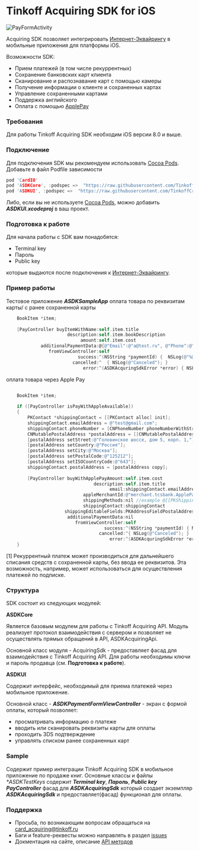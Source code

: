 # Tinkoff Acquiring SDK for iOS

![PayFormActivity][img-pay]

Acquiring SDK позволяет интегрировать [Интернет-Эквайрингу][acquiring] в мобильные приложения для платформы iOS.

Возможности SDK:
* Прием платежей (в том числе рекуррентных)
* Сохранение банковских карт клиента
* Сканирование и распознавание карт с помощью камеры
* Получение информации о клиенте и сохраненных картах
* Управление сохраненными картами
* Поддержка английского
* Оплата с помощью [ApplePay][applepay]

### Требования
Для работы Tinkoff Acquiring SDK необходим iOS версии 8.0 и выше.

### Подключение
Для подключения SDK мы рекомендуем использовать [Cocoa Pods][cocoapods]. Добавьте в файл Podfile зависимости
```c
pod 'CardIO'
pod 'ASDKCore', :podspec =>  "https://raw.githubusercontent.com/TinkoffCreditSystems/tinkoff-asdk-ios/master/ASDKCore.podspec"
pod 'ASDKUI', :podspec =>  "https://raw.githubusercontent.com/TinkoffCreditSystems/tinkoff-asdk-ios/master/ASDKUI.podspec"
```

Либо, если вы не используете [Cocoa Pods][cocoapods], можно добавить _**ASDKUI.xcodeproj**_ в ваш проект.

### Подготовка к работе
Для начала работы с SDK вам понадобятся:
* Terminal key
* Пароль
* Public key

которые выдаются после подключения к [Интернет-Эквайрингу][acquiring].

### Пример работы
Тестовое приложение _**ASDKSampleApp**_
оплата товара по реквизитам карты/ с ранее сохраненной карты

```objective-c
	BookItem *item;
	
    [PayController buyItemWithName:self.item.title
                       description:self.item.bookDescription
                            amount:self.item.cost
			 additionalPaymentData:@{@"Email":@"a@test.ru", @"Phone":@"+71234567890"}
                fromViewController:self
                           success:^(NSString *paymentId) {  NSLog(@"%@",paymentId);  }
                         cancelled:^  { NSLog(@"Canceled"); }
                             error:^(ASDKAcquringSdkError *error) { NSLog(@"%@",error); }];
```
оплата товара через Apple Pay

```objective-c

	BookItem *item;
	
	if ([PayController isPayWithAppleAvailable])
	{
		PKContact *shippingContact = [[PKContact alloc] init];
		shippingContact.emailAddress = @"test@gmail.com";
		shippingContact.phoneNumber = [CNPhoneNumber phoneNumberWithStringValue:@"+74956481000"];
		CNMutablePostalAddress *postalAddress = [[CNMutablePostalAddress alloc] init];
		[postalAddress setStreet:@"Головинское шоссе, дом 5, корп. 1,"];
		[postalAddress setCountry:@"Россия"];
		[postalAddress setCity:@"Москва"];
		[postalAddress setPostalCode:@"125212"];
		[postalAddress setISOCountryCode:@"643"];
		shippingContact.postalAddress = [postalAddress copy];
		
		[PayController buyWithApplePayAmount:self.item.cost
								 description:self.item.title
									   email:shippingContact.emailAddress
							 appleMerchantId:@"merchant.tcsbank.ApplePayTestMerchantId"
							 shippingMethods:nil //example @[[PKShippingMethod summaryItemWithLabel:@"Доставка" amount:[NSDecimalNumber decimalNumberWithString:@"300"]]]
							 shippingContact:shippingContact
					  shippingEditableFields:PKAddressFieldPostalAddress|PKAddressFieldName|PKAddressFieldEmail|PKAddressFieldPhone //PKAddressFieldNone
					   additionalPaymentData:nil
						  fromViewController:self
									 success:^(NSString *paymentId) { NSLog(@"%@", paymentId); }
								   cancelled:^{ NSLog(@"Canceled"); }
									   error:^(ASDKAcquringSdkError *error) {  NSLog(@"%@", error); }];
	}
```
[1] Рекуррентный платеж может производиться для дальнейшего списания средств с сохраненной карты, без ввода ее реквизитов. Эта возможность, например, может использоваться для осуществления платежей по подписке.


### Структура
SDK состоит из следующих модулей:

**ASDKCore**

Является базовым модулем для работы с Tinkoff Acquiring API. Модуль реализует протокол взаимодействия с сервером и позволяет не осуществлять прямых обращений в API, ASDKAcquiringApi.

Основной класс модуля - AcquiringSdk - предоставляет фасад для взаимодействия с Tinkoff Acquiring API. Для работы необходимы ключи и пароль продавца (см. **Подготовка к работе**).

**ASDKUI**

Содержит интерфейс, необходимый для приема платежей через мобильное приложение.

Основной класс - _**ASDKPaymentFormViewController**_ - экран с формой оплаты, который позволяет:

* просматривать информацию о платеже
* вводить или сканировать реквизиты карты для оплаты
* проходить 3DS подтверждение
* управлять списком ранее сохраненных карт

### Sample
Содержит пример интеграции Tinkoff Acquiring SDK в мобильное приложение по продаже книг.
Основные классы и файлы
_**ASDKTestKeys*_ содержит _**Terminal key**_, _**Пароль**_, _**Public key**_
_**PayController**_ фасад для _**ASDKAcquiringSdk**_ который создает экземпляр _**ASDKAcquiringSdk**_ и предоставляет(фасад) функционал для оплаты.

### Поддержка
- Просьба, по возникающим вопросам обращаться на card_acquiring@tinkoff.ru
- Баги и feature-реквесты можно направлять в раздел [issues][issues]
- Докментация на сайте, описание [API методов][server-api]

[acquiring]: https://t.tinkoff.ru/
[applepay]: https://oplata.tinkoff.ru/landing/develop/applepay
[cocoapods]: https://cocoapods.org
[img-pay]: https://raw.githubusercontent.com/TinkoffCreditSystems/tinkoff-asdk-ios/master/payscreen.png
[server-api]: https://oplata.tinkoff.ru/landing/develop/documentation/termins_and_operations
[issues]: https://github.com/TinkoffCreditSystems/tinkoff-asdk-ios/issues
